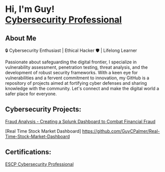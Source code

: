 <h1>Hi, I'm Guy! <br/> <a href="https://www.linkedin.com/in/guy-palmer/">Cybersecurity Professional</a></h1>

<h2>About Me</h2>

🔒 Cybersecurity Enthusiast | Ethical Hacker 🛡️ | Lifelong Learner

Passionate about safeguarding the digital frontier, I specialize in vulnerability assessment, penetration testing, threat analysis, and the development of robust security frameworks. With a keen eye for vulnerabilities and a fervent commitment to innovation, my GitHub is a repository of projects aimed at fortifying cyber defenses and sharing knowledge with the community. Let's connect and make the digital world a safer place for everyone.


<h2>Cybersecurity Projects:</h2>

[Fraud Analysis - Creating a Splunk Dashboard to Combat Financial Fraud](https://github.com/GuyCPalmer/Fraud-Analysis---Splunk-Dashboard-to-Combat-Financial-Fraud)

[Real Time Stock Market Dashboard] https://github.com/GuyCPalmer/Real-Time-Stock-Market-Dashboard

<h2> Certifications: </h2>

 [ESCP Cybersecurity Professional](https://www.credly.com/badges/e47d35a9-b365-42e4-9f84-1024ef502501/linked_in_profile)


 
 <!--Here are some ideas to get you started:

- 🔭 I’m currently working on ...
- 🌱 I’m currently learning ...
- 👯 I’m looking to collaborate on ...
- 🤔 I’m looking for help with ...
- 💬 Ask me about ...
- 📫 How to reach me: ...
- 😄 Pronouns: ...
- ⚡ Fun fact: ...
-->
